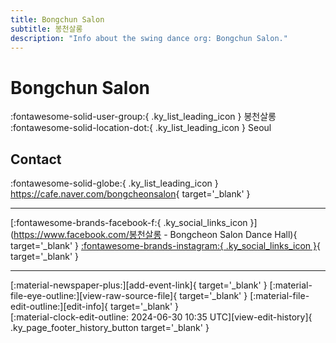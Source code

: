 ```yaml
---
title: Bongchun Salon
subtitle: 봉천살롱
description: "Info about the swing dance org: Bongchun Salon."
---
```


# Bongchun Salon

:fontawesome-solid-user-group:{ .ky_list_leading_icon } 봉천살롱  
:fontawesome-solid-location-dot:{ .ky_list_leading_icon } Seoul  


## Contact

:fontawesome-solid-globe:{ .ky_list_leading_icon } <https://cafe.naver.com/bongcheonsalon>{ target='_blank' }  

---

 [:fontawesome-brands-facebook-f:{ .ky_social_links_icon }](https://www.facebook.com/봉천살롱 - Bongcheon Salon Dance Hall){ target='_blank' } [:fontawesome-brands-instagram:{ .ky_social_links_icon }](https://instagram.com/bongcheonsalon){ target='_blank' }

---

<div class="ky_page_footer" markdown>
<div class="ky_page_footer_trailing" markdown="span">
[:material-newspaper-plus:][add-event-link]{ target='_blank' }
[:material-file-eye-outline:][view-raw-source-file]{ target='_blank' }
[:material-file-edit-outline:][edit-info]{ target='_blank' }
</div>
<div class="ky_page_footer_leading" markdown="span">
[:material-clock-edit-outline: 2024-06-30 10:35 UTC][view-edit-history]{ .ky_page_footer_history_button target='_blank' }
</div>
</div>

[add-event-link]: https://github.com/swingdance/events/issues/new?assignees=&labels=add+event&projects=&template=02-add_entity.yml&title=%5Bkr%5D%20%3CName%3E&region=kr&province=Seoul&city=Seoul&org_id=bongchun-salon "Add Event"
[view-raw-source-file]: https://github.com/swingdance/orgs/blob/main/kr/bongchun-salon.json "View Raw Source File"
[edit-info]: https://github.com/swingdance/orgs/issues/new?assignees=&labels=update+org&projects=&template=03-update_entity.yml&title=%5Bkr%5D%20Bongchun%20Salon&region=kr&id=bongchun-salon&name=Bongchun%20Salon "Edit Info"

[view-edit-history]: https://github.com/swingdance/orgs/commits/main/kr/bongchun-salon.json "View Edit History"

